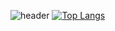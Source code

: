 ![header](https://capsule-render.vercel.app/api?type=waving&color=9bb7d6&height=150&text=Welcome!&fontColor=ffffff&fontSize=45&fontAlignY=40)
[![Top Langs](https://github-readme-stats.vercel.app/api/top-langs/?username=cxzaqq&layout=donut)](https://github.com/anuraghazra/github-readme-stats)
